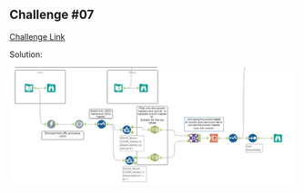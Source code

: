 ## Challenge #07

[Challenge Link](https://community.alteryx.com/t5/Weekly-Challenge/Challenge-7-Download-Data-and-Parse-JSON/m-p/36734/highlight/false#M31)

Solution:

<img src="Challenge 7.jpg">


